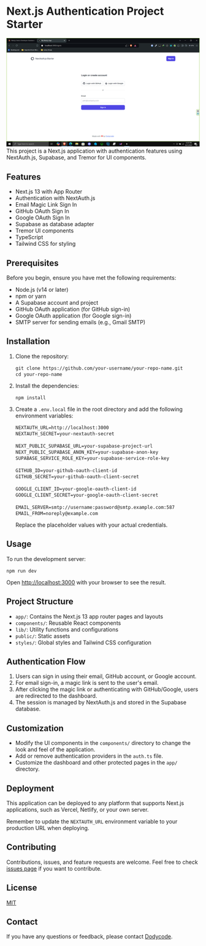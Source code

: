 # Next.js Authentication Project Starter

![alt text](image.png)
This project is a Next.js application with authentication features using NextAuth.js, Supabase, and Tremor for UI components.

## Features

- Next.js 13 with App Router
- Authentication with NextAuth.js
- Email Magic Link Sign In
- GitHub OAuth Sign In
- Google OAuth Sign In
- Supabase as database adapter
- Tremor UI components
- TypeScript
- Tailwind CSS for styling

## Prerequisites

Before you begin, ensure you have met the following requirements:

- Node.js (v14 or later)
- npm or yarn
- A Supabase account and project
- GitHub OAuth application (for GitHub sign-in)
- Google OAuth application (for Google sign-in)
- SMTP server for sending emails (e.g., Gmail SMTP)

## Installation

1. Clone the repository:

   ```
   git clone https://github.com/your-username/your-repo-name.git
   cd your-repo-name
   ```

2. Install the dependencies:

   ```
   npm install
   ```

3. Create a `.env.local` file in the root directory and add the following environment variables:

   ```
   NEXTAUTH_URL=http://localhost:3000
   NEXTAUTH_SECRET=your-nextauth-secret

   NEXT_PUBLIC_SUPABASE_URL=your-supabase-project-url
   NEXT_PUBLIC_SUPABASE_ANON_KEY=your-supabase-anon-key
   SUPABASE_SERVICE_ROLE_KEY=your-supabase-service-role-key

   GITHUB_ID=your-github-oauth-client-id
   GITHUB_SECRET=your-github-oauth-client-secret

   GOOGLE_CLIENT_ID=your-google-oauth-client-id
   GOOGLE_CLIENT_SECRET=your-google-oauth-client-secret

   EMAIL_SERVER=smtp://username:password@smtp.example.com:587
   EMAIL_FROM=noreply@example.com
   ```

   Replace the placeholder values with your actual credentials.

## Usage

To run the development server:

```
npm run dev
```

Open [http://localhost:3000](http://localhost:3000) with your browser to see the result.

## Project Structure

- `app/`: Contains the Next.js 13 app router pages and layouts
- `components/`: Reusable React components
- `lib/`: Utility functions and configurations
- `public/`: Static assets
- `styles/`: Global styles and Tailwind CSS configuration

## Authentication Flow

1. Users can sign in using their email, GitHub account, or Google account.
2. For email sign-in, a magic link is sent to the user's email.
3. After clicking the magic link or authenticating with GitHub/Google, users are redirected to the dashboard.
4. The session is managed by NextAuth.js and stored in the Supabase database.

## Customization

- Modify the UI components in the `components/` directory to change the look and feel of the application.
- Add or remove authentication providers in the `auth.ts` file.
- Customize the dashboard and other protected pages in the `app/` directory.

## Deployment

This application can be deployed to any platform that supports Next.js applications, such as Vercel, Netlify, or your own server.

Remember to update the `NEXTAUTH_URL` environment variable to your production URL when deploying.

## Contributing

Contributions, issues, and feature requests are welcome. Feel free to check [issues page](https://github.com/your-username/your-repo-name/issues) if you want to contribute.

## License

[MIT](https://choosealicense.com/licenses/mit/)

## Contact

If you have any questions or feedback, please contact [Dodycode](mailto:prasetyodody17@gmail.com).
